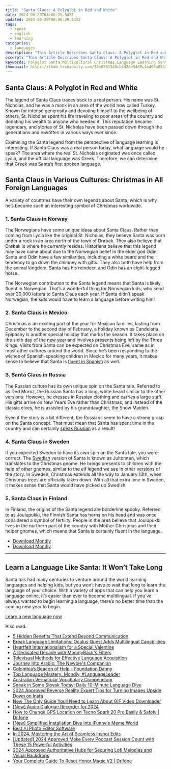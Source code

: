 ```yaml
---
title: "Santa Claus: A Polyglot in Red and White"
date: 2024-06-28T08:06:29.543Z
updated: 2024-06-29T08:06:29.543Z
tags:
  - speak
  - english
  - learning
categories:
  - languages
description: "This Article Describes Santa Claus: A Polyglot in Red and White"
excerpt: "This Article Describes Santa Claus: A Polyglot in Red and White"
keywords: Polyglot Santa,Multicultural Christmas,Language Learning Santa Claus,Christmas Multilingual Stories,Santa’s Worldwide Traditions,Holiday Polyglot Fun Facts,Red, White & Linguistics
thumbnail: https://thmb.techidaily.com/18e0761348cb4d28e3480c4ed08a893497db31dc39159b03c85adcc25dd9aaa4.jpg
---
```


## Santa Claus: A Polyglot in Red and White

 The legend of Santa Claus traces back to a real person. His name was St. Nicholas, and he was a monk in an area of the world now called Turkey. Known for intense generosity and devoting himself to the wellbeing of others, St. Nicholas spent his life traveling to poor areas of the country and donating his wealth to anyone who needed it. This reputation became legendary, and stories of St. Nicholas have been passed down through the generations and rewritten in various ways ever since.

 Examining the Santa legend from the perspective of language learning is interesting. If Santa Claus was a real person today, what language would he speak? The area where the real St. Nicholas originated was once called Lycia, and the official language was Greek. Therefore, we can determine that Greek was Santa’s first spoken language.

## Santa Claus in Various Cultures: Christmas in All Foreign Languages

 A variety of countries have their own legends about Santa, which is why he’s become such an interesting symbol of Christmas worldwide.

### 1\. Santa Claus in Norway

 The Norwegians have some unique ideas about Santa Claus. Rather than coming from Lycia like the original St. Nicholas, they believe Santa was born under a rock in an area north of the town of Drøbak. They also believe that Drøbak is where he currently resides. Historians believe that this legend may have came about due to the Norwegian belief in the elder god Odin. Santa and Odin have a few similarities, including a white beard and the tendency to go down the chimney with gifts. They also both have help from the animal kingdom. Santa has his reindeer, and Odin has an eight-legged horse.

 The Norwegian contribution to the Santa legend means that Santa is likely fluent in Norwegian. That’s a wonderful thing for Norwegian kids, who send over 30,000 letters to Santa Claus each year. If Santa didn’t speak Norwegian, the kids would have to learn a language before writing him!

### 2\. Santa Claus in Mexico

 Christmas is an exciting part of the year for Mexican families, lasting from December to the second day of February, a holiday known as Candelaria. Epiphany is another special holiday that marks the season. It takes place on the sixth day of the [new year](https://shop.mondly.com/affiliate.php?ACCOUNT=ATISTUDI&AFFILIATE=108875&PATH=https://www.mondly.com?AFFILIATE=108875) and involves presents being left by the Three Kings. Visits from Santa can be expected on Christmas Eve, same as in most other cultures around the world. Since he’s been responding to the wishes of Spanish-speaking children in Mexico for many years, it makes sense to believe that Santa is [fluent in Spanish](https://shop.mondly.com/affiliate.php?ACCOUNT=ATISTUDI&AFFILIATE=108875&PATH=https://www.mondly.com?AFFILIATE=108875) as well.

### 3\. Santa Claus in Russia

 The Russian culture has its own unique spin on the Santa tale. Referred to as Ded Moroz, the Russian Santa has a long, white beard similar to the other versions. However, he dresses in Russian clothing and carries a large staff. His gifts arrive on New Years Eve rather than Christmas, and instead of the classic elves, he is assisted by his granddaughter, the Snow Maiden.

 Even if the story is a bit different, the Russians seem to have a strong grasp on the Santa concept. That must mean that Santa has spent time in the country and can certainly [speak Russian](https://shop.mondly.com/affiliate.php?ACCOUNT=ATISTUDI&AFFILIATE=108875&PATH=https://www.mondly.com?AFFILIATE=108875) as a result!

### 4\. Santa Claus in Sweden

 If you expected Sweden to have its own spin on the Santa tale, you were correct. The [Swedish](https://shop.mondly.com/affiliate.php?ACCOUNT=ATISTUDI&AFFILIATE=108875&PATH=https://www.mondly.com?AFFILIATE=108875) version of Santa is known as Jultomten, which translates to the Christmas gnome. He brings presents to children with the help of other gnomes, similar to the elf legend we see in other versions of the story. In Sweden, Christmas extends all the way to January 13th, when Christmas trees are officially taken down. With all that extra time in Sweden, it makes sense that Santa would have picked up Swedish.

### 5\. Santa Claus in Finland

 In Finland, the origins of the Santa legend are borderline spooky. Referred to as Joulupukki, the Finnish Santa has horns on his head and was once considered a symbol of fertility. People in the area believe that Joulupukki lives in the northern part of the country with Mother Christmas and their helper gnomes, which means that Santa is certainly fluent in the language.

* [Download Mondly](https://www.facebook.com/sharer/sharer.php?u=https%3A%2F%2Fwww.mondly.com%2Fblog%2Flanguages-santa-claus-speak-christmas-around-world%2F&t=What+Languages+Does+Santa+Claus+Speak%3F+Christmas+Around+the+World "Share on Facebook")
* [Download Mondly](https://shop.mondly.com/affiliate.php?ACCOUNT=ATISTUDI&AFFILIATE=108875&PATH=https://www.mondly.com?AFFILIATE=108875)

---

## Learn a Language Like Santa: It Won’t Take Long

 Santa has had many centuries to venture around the world learning languages and helping kids, but you won’t have to wait that long to learn the language of your choice. With a variety of apps that can help you learn a language online, it’s easier than ever to become multilingual. If you’ve always wanted to begin learning a language, there’s no better time than the coming new year to begin.

[Learn a new language now](https://adjt.mondly.com/5ixfg4k?campaign=blog-post-id-872&fallback=https%3A%2F%2Fapp.mondly.com%3Futm%5Fmedium%3Dblog%5Fblog-post-id-872%26utm%5Fsource%3Dblog-post-id-872&redirect%5Fmacos=https%3A%2F%2Fapp.mondly.com%3Futm%5Fmedium%3Dblog%5Fblog-post-id-872%26utm%5Fsource%3Dblog-post-id-872&redirect%5Fandroid=https%3A%2F%2Fplay.google.com%2Fstore%2Fapps%2Fdetails%3Fid%3Dcom.atistudios.mondly.languages%3Futm%5Fmedium%3Dblog%5Fblog-post-id-872%26utm%5Fsource%3Dblog-post-id-872&redirect%5Fios=https%3A%2F%2Fapps.apple.com%2Fapp%2Fapple-store%2Fid987873536%3Fpt%3D78954800%26ct%3Dblog-post-id-872%26mt%3D8 "Learn a new language now")

<ins class="adsbygoogle"
     style="display:block"
     data-ad-format="autorelaxed"
     data-ad-client="ca-pub-7571918770474297"
     data-ad-slot="1223367746"></ins>



<ins class="adsbygoogle"
     style="display:block"
     data-ad-client="ca-pub-7571918770474297"
     data-ad-slot="8358498916"
     data-ad-format="auto"
     data-full-width-responsive="true"></ins>

<span class="atpl-alsoreadstyle">Also read:</span>
<div><ul>
<li><a href="https://mondly-stories.techidaily.com/5-hidden-benefits-that-extend-beyond-communication/"><u>5 Hidden Benefits That Extend Beyond Communication</u></a></li>
<li><a href="https://mondly-stories.techidaily.com/break-language-limitations-oculus-quest-adds-multilingual-capabilities/"><u>Break Language Limitations: Oculus Quest Adds Multilingual Capabilities</u></a></li>
<li><a href="https://mondly-stories.techidaily.com/heartfelt-internationalism-for-a-special-valentine/"><u>Heartfelt Internationalism for a Special Valentine</u></a></li>
<li><a href="https://mondly-stories.techidaily.com/a-dedicated-decade-with-mondlybacks-filters/"><u>A Dedicated Decade with MondlyBack's Filters</u></a></li>
<li><a href="https://mondly-stories.techidaily.com/televisual-methods-for-effective-language-acquisition/"><u>Televisual Methods for Effective Language Acquisition</u></a></li>
<li><a href="https://mondly-stories.techidaily.com/journey-into-arabic-the-newbies-companion/"><u>Journey Into Arabic: The Newbie's Companion</u></a></li>
<li><a href="https://mondly-stories.techidaily.com/colombias-beacon-of-help-foundation-danny/"><u>Colombia’s Beacon of Help - Foundation Danny</u></a></li>
<li><a href="https://mondly-stories.techidaily.com/top-language-mastery-mondly-languageleader/"><u>Top Language Mastery: Mondly, #LanguageLeader</u></a></li>
<li><a href="https://mondly-stories.techidaily.com/australian-vernacular-vocabulary-compendium/"><u>Australian Vernacular Vocabulary Compendium</u></a></li>
<li><a href="https://mondly-stories.techidaily.com/sneak-in-some-slovak-today-daily-10-minute-language-dive/"><u>Sneak in Some Slovak Today: Daily 10-Minute Language Dive</u></a></li>
<li><a href="https://instagram-videos.techidaily.com/2024-approved-reverse-reality-expert-tips-for-turning-images-upside-down-on-insta/"><u>2024 Approved  Reverse Reality  Expert Tips for Turning Images Upside Down on Insta</u></a></li>
<li><a href="https://animation-videos.techidaily.com/new-the-only-guide-youll-need-to-learn-about-gif-video-downloader/"><u>New The Only Guide Youll Need to Learn About GIF Video Downloader</u></a></li>
<li><a href="https://youtube-blog.techidaily.com/udio-dialogue-recorder-for-2024/"><u>[New] Audio Dialogue Recorder for 2024</u></a></li>
<li><a href="https://location-social.techidaily.com/how-to-change-gps-location-on-tecno-spark-20-pro-easily-and-safely-drfone-by-drfone-virtual-android/"><u>How to Change GPS Location on Tecno Spark 20 Pro Easily & Safely | Dr.fone</u></a></li>
<li><a href="https://extra-approaches.techidaily.com/new-simplified-installation-dive-into-ifunnys-meme-world/"><u>[New] Simplified Installation  Dive Into iFunny's Meme World</u></a></li>
<li><a href="https://extra-resources.techidaily.com/best-ai-photo-editor-software/"><u>Best AI Photo Editor Software</u></a></li>
<li><a href="https://some-skills.techidaily.com/in-2024-mastering-the-art-of-seamless-inshot-edits/"><u>In 2024, Mastering the Art of Seamless Inshot Edits</u></a></li>
<li><a href="https://fox-access.techidaily.com/updated-2024-approved-make-every-podcast-session-count-with-these-15-powerful-activities/"><u>[Updated] 2024 Approved  Make Every Podcast Session Count with These 15 Powerful Activities</u></a></li>
<li><a href="https://voice-adjusting.techidaily.com/2024-approved-authoritative-hubs-for-securing-lofi-melodies-and-visual-backdrops/"><u>2024 Approved Authoritative Hubs for Securing Lofi Melodies and Visual Backdrops</u></a></li>
<li><a href="https://techidaily.com/your-complete-guide-to-reset-honor-magic-v2-drfone-by-drfone-reset-android-reset-android/"><u>Your Complete Guide To Reset Honor Magic V2 | Dr.fone</u></a></li>
</ul></div>
